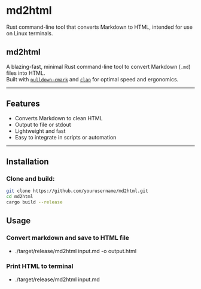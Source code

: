# md2html
Rust command-line tool that converts Markdown to HTML, intended for use on Linux terminals.

## md2html

A blazing-fast, minimal Rust command-line tool to convert Markdown (`.md`) files into HTML.  
Built with [`pulldown-cmark`](https://crates.io/crates/pulldown-cmark) and [`clap`](https://crates.io/crates/clap) for optimal speed and ergonomics.

---

## Features

- Converts Markdown to clean HTML
- Output to file or stdout
- Lightweight and fast
- Easy to integrate in scripts or automation

---

## Installation

### Clone and build:

```bash
git clone https://github.com/yourusername/md2html.git
cd md2html
cargo build --release

```
## Usage
### Convert markdown and save to HTML file
- ./target/release/md2html input.md -o output.html

### Print HTML to terminal
- ./target/release/md2html input.md


